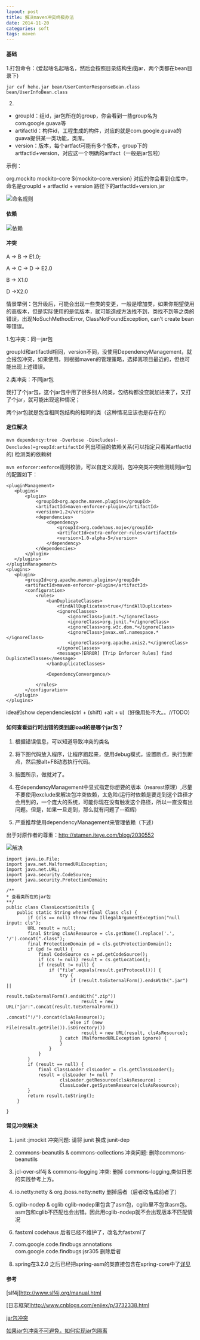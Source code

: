 ```yaml
---
layout: post
title: 解决maven冲突终极办法
date: 2014-11-20
categories: soft
tags: maven
---
```


#### 基础
1.打包命令：(爱起啥名起啥名，然后会按照目录结构生成jar，两个类都在bean目录下)

    jar cvf hehe.jar bean/UserCenterResponseBean.class  bean/UserInfoBean.class  

2.

*   groupId：组id，jar包所在的group，你会看到一些group名为com.google.guava等
*   artifactId：构件id，工程生成的构件，对应的就是com.google.guava的guava提供某一类功能，类库。
*   version：版本，每个artfact可能有多个版本，group下的artfactId+version，对应这一个明确的artfact（一般是jar包啦）

示例：

 <dependency>
     <groupId>org.mockito</groupId>
     <artifactId>mockito-core</artifactId>
     <version>${mockito-core.version}</version>
 </dependency>
对应的你会看到仓库中，命名是groupId + artfactId + version 路径下的artfactId+version.jar

![命名规则](/images/java/name.png)

#### 依赖

![依赖](/images/java/dependency.png)

#### 冲突
A -> B -> E1.0;

A -> C -> D -> E2.0

B -> X1.0

D ->X2.0

情景举例：包升级后，可能会出现一些类的变更，一般是增加类，如果你期望使用的高版本，但是实际使用的是低版本，就可能造成方法找不到，类找不到等之类的错误，出现NoSuchMethodError, ClassNotFoundException, can't create bean等错误。

1.包冲突：同一jar包

groupId和artifactId相同，version不同，没使用DependencyManagement，就会报包冲突，如果使用，则根据maven的管理策略，选择离项目最近的，但也可能出现上述错误。

2.类冲突：不同jar包

我打了个jar包，这个jar包中用了很多别人的类，包结构都没变就加进来了，又打了个jar，就可能出现这种情况；

两个jar包就是包含相同包结构的相同的类（这种情况应该也是存在的）

#### 定位解决
`mvn dependency:tree -Dverbose -Dincludes(-Dexcludes)=groupId:artifactId` 列出项目的依赖关系(可以指定只看某artfactId的) 检测类的依赖树

`mvn enforcer:enforce`规则校验，可以自定义规则，包冲突类冲突检测规则jar包的配置如下：

    <pluginManagement>
       <plugins>
           <plugin>
               <groupId>org.apache.maven.plugins</groupId>
               <artifactId>maven-enforcer-plugin</artifactId>
               <version>1.2</version>
               <dependencies>
                   <dependency>
                       <groupId>org.codehaus.mojo</groupId>
                       <artifactId>extra-enforcer-rules</artifactId>
                       <version>1.0-alpha-5</version>
                   </dependency>
               </dependencies>
           </plugin>
       </plugins>
    </pluginManagement>
    <plugins>
       <plugin>
           <groupId>org.apache.maven.plugins</groupId>
           <artifactId>maven-enforcer-plugin</artifactId>
           <configuration>
               <rules>
                   <banDuplicateClasses>
                       <findAllDuplicates>true</findAllDuplicates>
                       <ignoreClasses>
                           <ignoreClass>junit.*</ignoreClass>
                           <ignoreClass>org.junit.*</ignoreClass>
                           <ignoreClass>org.w3c.dom.*</ignoreClass>
                           <ignoreClass>javax.xml.namespace.*</ignoreClass>
                           <ignoreClass>org.apache.axis2.*</ignoreClass>
                       </ignoreClasses>
                       <message>[ERROR] [Trip Enforcer Rules] find DuplicateClasses</message>
                   </banDuplicateClasses>

                   <DependencyConvergence/>

               </rules>
           </configuration>
       </plugin>
    </plugins>

idea的show dependencies(ctrl + (shift) +alt + u)（好像用处不大。。//TODO）

#### 如何查看运行时出错的类到底load的是哪个jar包？

1.  根据错误信息，可以知道导致冲突的类名

2.  将下图代码放入程序，让程序跑起来，使用debug模式，设置断点，执行到断点，然后按alt+F8动态执行代码。

3.  按图所示，做就对了。

4.  在dependencyManagement中显式指定你想要的版本（nearest原理）,尽量不要使用exclude来解决包冲突依赖，太危险(运行时依赖是要走到这个路径才会用到的，一个庞大的系统，可能你现在没有触发这个路径，所以一直没有出问题。但是，如果一旦走到，那么就有问题了--昭辉)

5.  严重推荐使用dependencyManagement来管理依赖（下述）

出于对原作者的尊重：http://stamen.iteye.com/blog/2030552

![解决](/images/java/cope.png)

    import java.io.File;
    import java.net.MalformedURLException;
    import java.net.URL;
    import java.security.CodeSource;
    import java.security.ProtectionDomain;

    /**
    * 查看类所在的jar包
    **/
    public class ClassLocationUtils {
        public static String where(final Class cls) {
            if (cls == null) throw new IllegalArgumentException("null input: cls");
            URL result = null;
            final String clsAsResource = cls.getName().replace('.', '/').concat(".class");
            final ProtectionDomain pd = cls.getProtectionDomain();
            if (pd != null) {
                final CodeSource cs = pd.getCodeSource();
                if (cs != null) result = cs.getLocation();
                if (result != null) {
                    if ("file".equals(result.getProtocol())) {
                        try {
                            if (result.toExternalForm().endsWith(".jar") ||
                                    result.toExternalForm().endsWith(".zip"))
                                result = new URL("jar:".concat(result.toExternalForm())
                                        .concat("!/").concat(clsAsResource));
                            else if (new File(result.getFile()).isDirectory())
                                result = new URL(result, clsAsResource);
                        } catch (MalformedURLException ignore) {
                        }
                    }
                }
            }
            if (result == null) {
                final ClassLoader clsLoader = cls.getClassLoader();
                result = clsLoader != null ?
                        clsLoader.getResource(clsAsResource) :
                        ClassLoader.getSystemResource(clsAsResource);
            }
            return result.toString();
        }

    }


#### 常见冲突解决    

1. junit :jmockit 冲突问题: 请将 junit 换成 junit-dep

2. commons-beanutils & commons-collections 冲突问题: 删除commons-beanutils

3. jcl-over-slf4j & commons-logging 冲突: 删掉 commons-logging,类似日志的实践参考上方。

4. io.netty:netty & org.jboss.netty:netty 删掉后者（后者改名成前者了）

5. cglib-nodep & cglib cglib-nodep里包含了asm包，cglib里不包含asm包。asm包和cglib不匹配也会出错。因此用cglib-nodep就不会出现版本不匹配情况

6. fastxml  codehaus  后者已经不维护了，改名为fastxml了

7. com.google.code.findbugs:annotations   com.google.code.findbugs:jsr305 删除后者

8. spring在3.2.0 之后已经把spring-asm的类直接包含在spring-core中了[详见](http://stackoverflow.com/questions/19800004/why-is-there-no-spring-asm-3-2-4-release-jar)

#### 参考

[slf4j]<http://www.slf4j.org/manual.html>

[日志框架]<http://www.cnblogs.com/enjiex/p/3732338.html>

[jar包冲突](http://blog.csdn.net/yinweitao12/article/details/77815068)

[如果jar包冲突不可避免，如何实现jar包隔离](http://www.shop988.com/blog/%E5%A6%82%E4%BD%95%E5%AE%9E%E7%8E%B0jar%E5%8C%85%E9%9A%94%E7%A6%BB.html)
